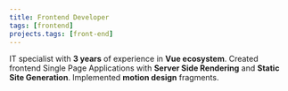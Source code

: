 ```yaml
---
title: Frontend Developer
tags: [frontend]
projects.tags: [front-end]
---
```


IT specialist with **3 years** of experience in **Vue ecosystem**. Created frontend Single Page Applications with **Server Side Rendering** and **Static Site Generation**. Implemented **motion design** fragments.